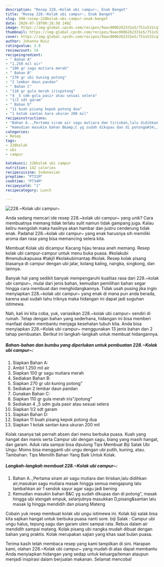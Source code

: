 ```yaml
---
description: "Resep 228.~Kolak ubi campur~, Enak Banget"
title: "Resep 228.~Kolak ubi campur~, Enak Banget"
slug: 490-resep-228kolak-ubi-campur-enak-banget
date: 2020-07-18T00:18:50.148Z
image: https://img-global.cpcdn.com/recipes/9aac0006262331e5/751x532cq70/228kolak-ubi-campur-foto-resep-utama.jpg
thumbnail: https://img-global.cpcdn.com/recipes/9aac0006262331e5/751x532cq70/228kolak-ubi-campur-foto-resep-utama.jpg
cover: https://img-global.cpcdn.com/recipes/9aac0006262331e5/751x532cq70/228kolak-ubi-campur-foto-resep-utama.jpg
author: Johanna Ruiz
ratingvalue: 3.9
reviewcount: 14
recipeingredient:
- " Bahan A"
- "1.250 mil air"
- "100 gr sagu mutiara merah"
- " Bahan B"
- "270 gr ubi kuning potong"
- "2 lembar daun pandan"
- " Bahan C"
- "110 gr gula merah irispotong"
- "4 _5 sdm gula pasir atau sesuai selera"
- "1/2 sdt garam"
- " Bahan D"
- "11 buah pisang kepok potong dua"
- "1 kotak santan kara ukuran 200 mil"
recipeinstructions:
- "Bahan A..,Pertama siram air sagu mutiara dan tiriskan,lalu didihkan air,masukan sagu mutiara masak hingga semua mengapung lalu tambahkan air 1 sendok sayur agar sagu jadi bening"
- "Kemudian masukin bahan B&amp;C yg sudah dikupas dan di potong&#34;, masak hingga ubi stengah empuk, selanjutnya masukkan D,pisang&amp;santan lalu masak lg hingga mendidih dan pisang Mateng"
categories:
- Resep
tags:
- 228kolak
- ubi
- campur

katakunci: 228kolak ubi campur 
nutrition: 142 calories
recipecuisine: Indonesian
preptime: "PT31M"
cooktime: "PT34M"
recipeyield: "1"
recipecategory: Lunch

---
```



![228.~Kolak ubi campur~](https://img-global.cpcdn.com/recipes/9aac0006262331e5/751x532cq70/228kolak-ubi-campur-foto-resep-utama.jpg)

Anda sedang mencari ide resep 228.~kolak ubi campur~ yang unik? Cara membuatnya memang tidak terlalu sulit namun tidak gampang juga. Kalau keliru mengolah maka hasilnya akan hambar dan justru cenderung tidak enak. Padahal 228.~kolak ubi campur~ yang enak harusnya sih memiliki aroma dan rasa yang bisa memancing selera kita.

Membuat Kolak ubi dicampur Kacang hijau terasa aneh memang. Resep kolak ubi campur-campur untuk menu buka puasa. #kolakubi #menubukapuasa #takjil #kolakubimantap #kolak. Resep kolak pisang biasanya di campur dengan ubi jalar, kolang kaling, nangka, singkong, dan lainnya.

Banyak hal yang sedikit banyak mempengaruhi kualitas rasa dari 228.~kolak ubi campur~, mulai dari jenis bahan, kemudian pemilihan bahan segar hingga cara membuat dan menghidangkannya. Tidak usah pusing jika ingin menyiapkan 228.~kolak ubi campur~ yang enak di mana pun anda berada, karena asal sudah tahu triknya maka hidangan ini dapat jadi suguhan istimewa.


Nah, kali ini kita coba, yuk, variasikan 228.~kolak ubi campur~ sendiri di rumah. Tetap dengan bahan yang sederhana, hidangan ini bisa memberi manfaat dalam membantu menjaga kesehatan tubuh kita. Anda bisa menyiapkan 228.~Kolak ubi campur~ menggunakan 13 jenis bahan dan 2 tahap pembuatan. Berikut ini langkah-langkah untuk membuat hidangannya.

<!--inarticleads1-->

##### Bahan-bahan dan bumbu yang diperlukan untuk pembuatan 228.~Kolak ubi campur~:

1. Siapkan  Bahan A:
1. Ambil 1.250 mil air
1. Siapkan 100 gr sagu mutiara merah
1. Sediakan  Bahan B:
1. Siapkan 270 gr ubi kuning potong&#34;
1. Sediakan 2 lembar daun pandan
1. Gunakan  Bahan C:
1. Siapkan 110 gr gula merah iris&#34;/potong&#34;
1. Sediakan 4 _5 sdm gula pasir atau sesuai selera
1. Siapkan 1/2 sdt garam
1. Siapkan  Bahan D:
1. Siapkan 11 buah pisang kepok potong dua
1. Siapkan 1 kotak santan kara ukuran 200 mil


Kolak rasanya tak pernah absen dari menu berbuka puasa. Kuah yang hangat dan manis serta Campur ubi dengan sagu, biang yang masih hangat, dan garam. Aduk rata sampai bisa dipulung Tips Membuat Biji Salak Ubi Ungu: Moms bisa mengganti ubi ungu dengan ubi putih, kuning, atau. Tambahan: Tips Memilih Bahan Yang Baik Untuk Kolak. 

<!--inarticleads2-->

##### Langkah-langkah membuat 228.~Kolak ubi campur~:

1. Bahan A..,Pertama siram air sagu mutiara dan tiriskan,lalu didihkan air,masukan sagu mutiara masak hingga semua mengapung lalu tambahkan air 1 sendok sayur agar sagu jadi bening
1. Kemudian masukin bahan B&amp;C yg sudah dikupas dan di potong&#34;, masak hingga ubi stengah empuk, selanjutnya masukkan D,pisang&amp;santan lalu masak lg hingga mendidih dan pisang Mateng


Cobain yuk resep membuat kolak ubi ungu istimewa ini. Kolak biji salak bisa kita sajikan hangat untuk berbuka puasa nanti sore. biji Salak : Campur ubi ungu halus, tepung sagu dan garam uleni sampai rata. Rebus dalam air mendidih sampai matang. Kolak pisang ubi nangka mudah dibuat dengan bahan yang praktis. Kolak merupakan sajian yang khas saat bulan puasa. 

Terima kasih telah membaca resep yang kami tampilkan di sini. Harapan kami, olahan 228.~Kolak ubi campur~ yang mudah di atas dapat membantu Anda menyiapkan hidangan yang sedap untuk keluarga/teman ataupun menjadi inspirasi dalam berjualan makanan. Selamat mencoba!
